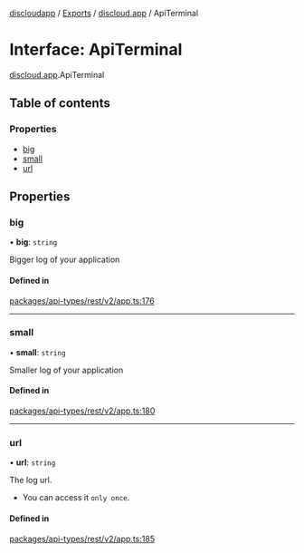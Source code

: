 [discloudapp](../README.md) / [Exports](../modules.md) / [discloud.app](../modules/discloud_app.md) / ApiTerminal

# Interface: ApiTerminal

[discloud.app](../modules/discloud_app.md).ApiTerminal

## Table of contents

### Properties

- [big](discloud_app.ApiTerminal.md#big)
- [small](discloud_app.ApiTerminal.md#small)
- [url](discloud_app.ApiTerminal.md#url)

## Properties

### big

• **big**: `string`

Bigger log of your application

#### Defined in

[packages/api-types/rest/v2/app.ts:176](https://github.com/discloud/discloud.app/blob/d2f41b0/packages/api-types/rest/v2/app.ts#L176)

___

### small

• **small**: `string`

Smaller log of your application

#### Defined in

[packages/api-types/rest/v2/app.ts:180](https://github.com/discloud/discloud.app/blob/d2f41b0/packages/api-types/rest/v2/app.ts#L180)

___

### url

• **url**: `string`

The log url.
- You can access it `only once`.

#### Defined in

[packages/api-types/rest/v2/app.ts:185](https://github.com/discloud/discloud.app/blob/d2f41b0/packages/api-types/rest/v2/app.ts#L185)
